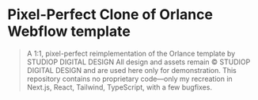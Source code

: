# Pixel-Perfect Clone of Orlance Webflow template
> A 1:1, pixel-perfect reimplementation of the Orlance template by STUDIOP DIGITAL DESIGN
> All design and assets remain © STUDIOP DIGITAL DESIGN and are used here only for demonstration.
> This repository contains no proprietary code—only my recreation in Next.js, React, Tailwind, TypeScript, with a few bugfixes.


